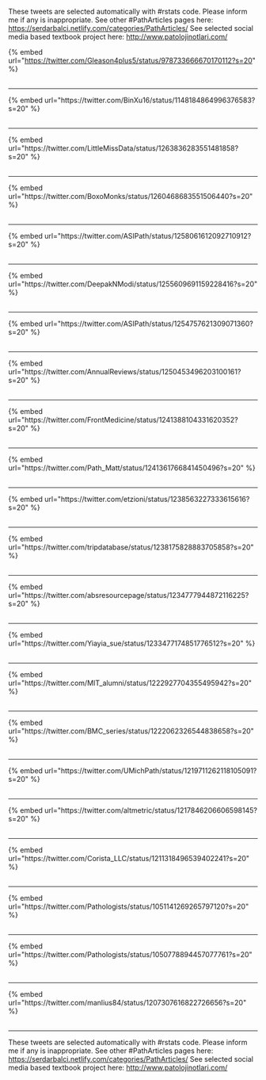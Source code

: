 

These tweets are selected automatically with #rstats code. Please inform me if any is inappropriate.
See other #PathArticles pages here: https://serdarbalci.netlify.com/categories/PathArticles/ 
See selected social media based textbook project here: http://www.patolojinotlari.com/

{% embed url="https://twitter.com/Gleason4plus5/status/978733666670170112?s=20" %}<br>
<br>
<hr>
{% embed url="https://twitter.com/BinXu16/status/1148184864996376583?s=20" %}<br>
<br>
<hr>
{% embed url="https://twitter.com/LittleMissData/status/1263836283551481858?s=20" %}<br>
<br>
<hr>
{% embed url="https://twitter.com/BoxoMonks/status/1260468683551506440?s=20" %}<br>
<br>
<hr>
{% embed url="https://twitter.com/ASIPath/status/1258061612092710912?s=20" %}<br>
<br>
<hr>
{% embed url="https://twitter.com/DeepakNModi/status/1255609691159228416?s=20" %}<br>
<br>
<hr>
{% embed url="https://twitter.com/ASIPath/status/1254757621309071360?s=20" %}<br>
<br>
<hr>
{% embed url="https://twitter.com/AnnualReviews/status/1250453496203100161?s=20" %}<br>
<br>
<hr>
{% embed url="https://twitter.com/FrontMedicine/status/1241388104331620352?s=20" %}<br>
<br>
<hr>
{% embed url="https://twitter.com/Path_Matt/status/1241361766841450496?s=20" %}<br>
<br>
<hr>
{% embed url="https://twitter.com/etzioni/status/1238563227333615616?s=20" %}<br>
<br>
<hr>
{% embed url="https://twitter.com/tripdatabase/status/1238175828883705858?s=20" %}<br>
<br>
<hr>
{% embed url="https://twitter.com/absresourcepage/status/1234777944872116225?s=20" %}<br>
<br>
<hr>
{% embed url="https://twitter.com/Yiayia_sue/status/1233477174851776512?s=20" %}<br>
<br>
<hr>
{% embed url="https://twitter.com/MIT_alumni/status/1222927704355495942?s=20" %}<br>
<br>
<hr>
{% embed url="https://twitter.com/BMC_series/status/1222062326544838658?s=20" %}<br>
<br>
<hr>
{% embed url="https://twitter.com/UMichPath/status/1219711262118105091?s=20" %}<br>
<br>
<hr>
{% embed url="https://twitter.com/altmetric/status/1217846206606598145?s=20" %}<br>
<br>
<hr>
{% embed url="https://twitter.com/Corista_LLC/status/1211318496539402241?s=20" %}<br>
<br>
<hr>
{% embed url="https://twitter.com/Pathologists/status/1051141269265797120?s=20" %}<br>
<br>
<hr>
{% embed url="https://twitter.com/Pathologists/status/1050778894457077761?s=20" %}<br>
<br>
<hr>
{% embed url="https://twitter.com/manlius84/status/1207307616822726656?s=20" %}<br>
<br>
<hr>


These tweets are selected automatically with #rstats code. Please inform me if any is inappropriate.
See other #PathArticles pages here: https://serdarbalci.netlify.com/categories/PathArticles/ 
See selected social media based textbook project here: http://www.patolojinotlari.com/
